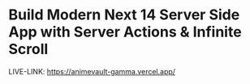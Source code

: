 # Build Modern Next 14 Server Side App with Server Actions & Infinite Scroll 
LIVE-LINK: https://animevault-gamma.vercel.app/





